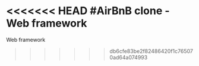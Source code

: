 <<<<<<< HEAD
#AirBnB clone - Web framework
=======
Web framework
>>>>>>> db6cfe83be2f82486420f1c765070ad64a074993
